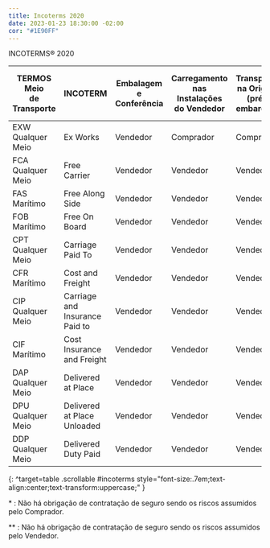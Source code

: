 ```yaml
---
title: Incoterms 2020
date: 2023-01-23 18:30:00 -02:00
cor: "#1E90FF"
---
```


INCOTERMS® 2020

| TERMOS Meio <br /> de Transporte | INCOTERM                       | Embalagem e Conferência | Carregamento nas Instalações <br /> do Vendedor | Transporte na Origem <br /> (pré-embarque) | Desembaraço Aduaneiro <br /> na Origem | Despesas de Terminal <br /> na Origem | Transporte Internacional | Seguro de Transporte Internacional | Despesas de Terminal <br /> no Destino | Desembaraço Aduaneiro <br /> no Destino | Transporte no Destino <br /> (Pós-embarque) | Descarga nas Instalações <br /> do Comprador |
| -------------------------------- | ------------------------------ | ----------------------- | ---------------------------------------- | ----------------------------------- | ------------------------------- | ------------------------------ | ------------------------ | ---------------------------------- | ------------------------------- | -------------------------------- | ------------------------------------ | ------------------------------------- |
| EXW <br /> Qualquer Meio         | Ex Works                       | Vendedor                | Comprador                                | Comprador                           | Comprador                       | Comprador                      | Comprador                | Comprador \*                       | Comprador                       | Comprador                        | Comprador                            | Comprador                             |
| FCA <br /> Qualquer Meio         | Free Carrier                   | Vendedor                | Vendedor                                 | Vendedor                            | Vendedor                        | Comprador                      | Comprador                | Comprador \*                       | Comprador                       | Comprador                        | Comprador                            | Comprador                             |
| FAS <br /> Marítimo              | Free Along Side                | Vendedor                | Vendedor                                 | Vendedor                            | Vendedor                        | Comprador                      | Comprador                | Comprador \*                       | Comprador                       | Comprador                        | Comprador                            | Comprador                             |
| FOB <br /> Marítimo              | Free On Board                  | Vendedor                | Vendedor                                 | Vendedor                            | Vendedor                        | Vendedor                       | Comprador                | Comprador \*                       | Comprador                       | Comprador                        | Comprador                            | Comprador                             |
| CPT <br /> Qualquer Meio         | Carriage Paid To               | Vendedor                | Vendedor                                 | Vendedor                            | Vendedor                        | Vendedor                       | Vendedor                 | Comprador \*                       | Comprador                       | Comprador                        | Comprador                            | Comprador                             |
| CFR <br /> Marítimo              | Cost and Freight               | Vendedor                | Vendedor                                 | Vendedor                            | Vendedor                        | Vendedor                       | Vendedor                 | Comprador \*                       | Comprador                       | Comprador                        | Comprador                            | Comprador                             |
| CIP <br /> Qualquer Meio         | Carriage and Insurance Paid to | Vendedor                | Vendedor                                 | Vendedor                            | Vendedor                        | Vendedor                       | Vendedor                 | Vendedor                           | Comprador                       | Comprador                        | Comprador                            | Comprador                             |
| CIF <br /> Marítimo              | Cost Insurance and Freight     | Vendedor                | Vendedor                                 | Vendedor                            | Vendedor                        | Vendedor                       | Vendedor                 | Vendedor                           | Comprador                       | Comprador                        | Comprador                            | Comprador                             |
| DAP <br /> Qualquer Meio         | Delivered at Place             | Vendedor                | Vendedor                                 | Vendedor                            | Vendedor                        | Vendedor                       | Vendedor                 | Vendedor \*\*                      | Vendedor                        | Comprador                        | Vendedor                             | Comprador                             |
| DPU <br /> Qualquer Meio         | Delivered at Place Unloaded    | Vendedor                | Vendedor                                 | Vendedor                            | Vendedor                        | Vendedor                       | Vendedor                 | Vendedor \*\*                      | Vendedor                        | Comprador                        | Comprador                            | Vendedor                              |
| DDP <br /> Qualquer Meio         | Delivered Duty Paid            | Vendedor                | Vendedor                                 | Vendedor                            | Vendedor                        | Vendedor                       | Vendedor                 | Vendedor \*\*                      | Vendedor                        | Vendedor                         | Vendedor                             | Comprador                             |
{: ^target=table .scrollable #incoterms style="font-size:.7em;text-align:center;text-transform:uppercase;" }

\*
: Não há obrigação de contratação de seguro sendo os riscos assumidos pelo Comprador.

\**
: Não há obrigação de contratação de seguro sendo os riscos assumidos pelo Vendedor.

<script>
(function(cells) {
    var colors = {
        "Vendedor": "#f7b204",
        "Comprador": "#62b8cf",
        "Ambos": "linear-gradient(to top left, #f7b204 50%, #62b8cf 50%)"
    };
    Array.prototype.forEach.call(cells, function(cell) {
        for (const key in colors) {
          if (cell.textContent.includes(key)) {
            cell.style.background = colors[key];
            cell.style.color = '#fff';
          }
        }
    });
})(document.querySelectorAll('#incoterms td'));
</script>
